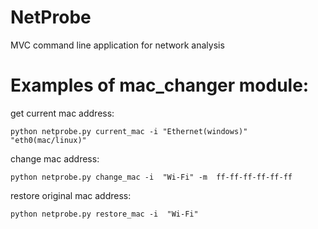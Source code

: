 # NetProbe
MVC command line application for network analysis


# Examples of mac_changer module:

get current mac address:
```
python netprobe.py current_mac -i "Ethernet(windows)" "eth0(mac/linux)"
```

change mac address:

```
python netprobe.py change_mac -i  "Wi-Fi" -m  ff-ff-ff-ff-ff-ff
```

restore original mac address:

```
python netprobe.py restore_mac -i  "Wi-Fi"
```
